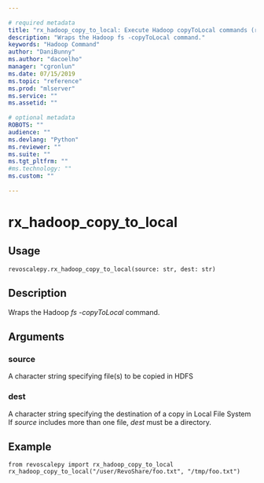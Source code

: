 ```yaml
--- 
 
# required metadata 
title: "rx_hadoop_copy_to_local: Execute Hadoop copyToLocal commands (revoscalepy)" 
description: "Wraps the Hadoop fs -copyToLocal command." 
keywords: "Hadoop Command" 
author: "DaniBunny"
ms.author: "dacoelho" 
manager: "cgronlun" 
ms.date: 07/15/2019
ms.topic: "reference" 
ms.prod: "mlserver" 
ms.service: "" 
ms.assetid: "" 
 
# optional metadata 
ROBOTS: "" 
audience: "" 
ms.devlang: "Python" 
ms.reviewer: "" 
ms.suite: "" 
ms.tgt_pltfrm: "" 
#ms.technology: "" 
ms.custom: "" 
 
---
```


# rx_hadoop_copy_to_local


 


## Usage



```
revoscalepy.rx_hadoop_copy_to_local(source: str, dest: str)
```





## Description

Wraps the Hadoop *fs -copyToLocal* command.


## Arguments


### source

A character string specifying file(s) to be copied in HDFS


### dest

A character string specifying the destination of a copy in Local File System
If *source* includes more than one file, *dest* must be a directory.


## Example



```
from revoscalepy import rx_hadoop_copy_to_local
rx_hadoop_copy_to_local("/user/RevoShare/foo.txt", "/tmp/foo.txt")
```

